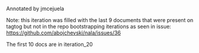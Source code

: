Annotated by jmcejuela

Note: this iteration was filled with the last 9 documents that were present on
tagtog but not in the repo bootstrapping iterations as seen in issue:
https://github.com/abojchevski/nala/issues/36

The first 10 docs are in iteration_20
